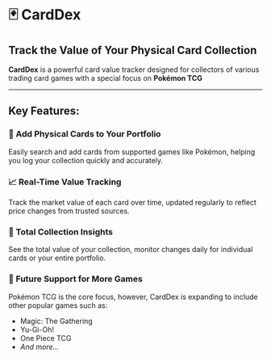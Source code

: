 # 🃏 CardDex

## Track the Value of Your Physical Card Collection

**CardDex** is a powerful card value tracker designed for collectors of various trading card games with a special focus on **Pokémon TCG**

---

## Key Features:

### 📂 Add Physical Cards to Your Portfolio
Easily search and add cards from supported games like Pokémon, helping you log your collection quickly and accurately.

### 📈 Real-Time Value Tracking
Track the market value of each card over time, updated regularly to reflect price changes from trusted sources.

### 💼 Total Collection Insights
See the total value of your collection, monitor changes daily for individual cards or your entire portfolio.

### 📌 Future Support for More Games
Pokémon TCG is the core focus, however, CardDex is expanding to include other popular games such as:

- Magic: The Gathering  
- Yu-Gi-Oh!  
- One Piece TCG  
- *And more...*

